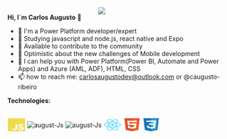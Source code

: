 <img align="right" src="https://user-images.githubusercontent.com/49373874/95536332-2fc96d00-09c1-11eb-82a0-382d95c9905d.png" width="300"/>

<strong>Hi, I´m Carlos Augusto</strong> 🚀

- 🔭 I'm a Power Platform developer/expert
- 🌱 Studying javascript and node.js, react native and Expo
- 👯 Available to contribute to the community
- 🤔 Optimistic about the new challenges of Mobile development
- 💬 I can help you with Power Platform(Power BI, Automate and Power Apps) and Azure (AML, ADF), HTML, CSS
- 📫 how to reach me: carlosaugustodev@outlook.com or @caugusto-ribeiro

<strong>Technologies:</strong>

<div style="display: inline_block"><br>
  <img align="center" alt="august-Js" height="30" width="40" src="https://raw.githubusercontent.com/devicons/devicon/master/icons/javascript/javascript-plain.svg">
  <img align="center" alt="august-Js" height="30" width="40" src="http://abneroliveira.eti.br/wp-content/uploads/2020/01/nodejs-logo-png-node-js-development-296.png">
  <img align="center" alt="august-Js" height="30" width="40" src="https://assets-global.website-files.com/5d9bc5d562ffc2869b470941/5e1f9804b36ff7196d4b72a0_logo-react-native-tech.png" >
  <img align="center" alt="august-React" height="30" width="40" src="https://raw.githubusercontent.com/devicons/devicon/master/icons/react/react-original.svg">
  <img align="center" alt="august-HTML" height="30" width="40" src="https://raw.githubusercontent.com/devicons/devicon/master/icons/html5/html5-original.svg">
  <img align="center" alt="august-CSS" height="30" width="40" src="https://raw.githubusercontent.com/devicons/devicon/master/icons/css3/css3-original.svg">
          
</div>



